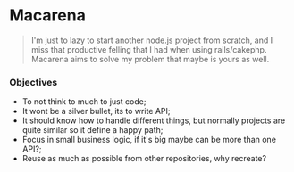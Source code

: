 # Macarena


> I'm just to lazy to start another node.js project from scratch, and I miss that productive felling that I had when using rails/cakephp.
> Macarena aims to solve my problem that maybe is yours as well.


### Objectives

- To not think to much to just code;
- It wont be a silver bullet, its to write API;
- It should know how to handle different things, but normally projects are quite similar so it define a happy path;
- Focus in small business logic, if it's big maybe can be more than one API?;
- Reuse as much as possible from other repositories, why recreate?
